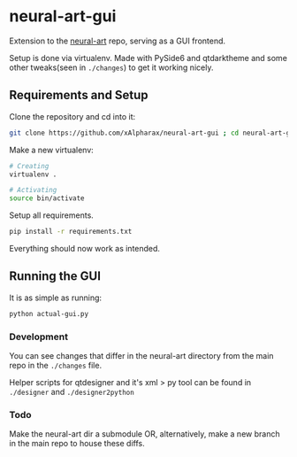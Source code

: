 # neural-art-gui

Extension to the [neural-art](https://github.com/xAlpharax/neural-art) repo, serving as a GUI frontend.

Setup is done via virtualenv. Made with PySide6 and qtdarktheme and some other tweaks(seen in `./changes`) to get it working nicely.

## Requirements and Setup

Clone the repository and cd into it:

```bash
git clone https://github.com/xAlpharax/neural-art-gui ; cd neural-art-gui
```

Make a new virtualenv:

```bash
# Creating
virtualenv .

# Activating
source bin/activate
```

Setup all requirements.

```bash
pip install -r requirements.txt
```

Everything should now work as intended.

## Running the GUI

It is as simple as running:

```bash
python actual-gui.py
```

### Development

You can see changes that differ in the neural-art directory from the main repo in the `./changes` file.

Helper scripts for qtdesigner and it's xml > py tool can be found in `./designer` and `./designer2python`

### Todo

Make the neural-art dir a submodule OR, alternatively, make a new branch in the main repo to house these diffs.
